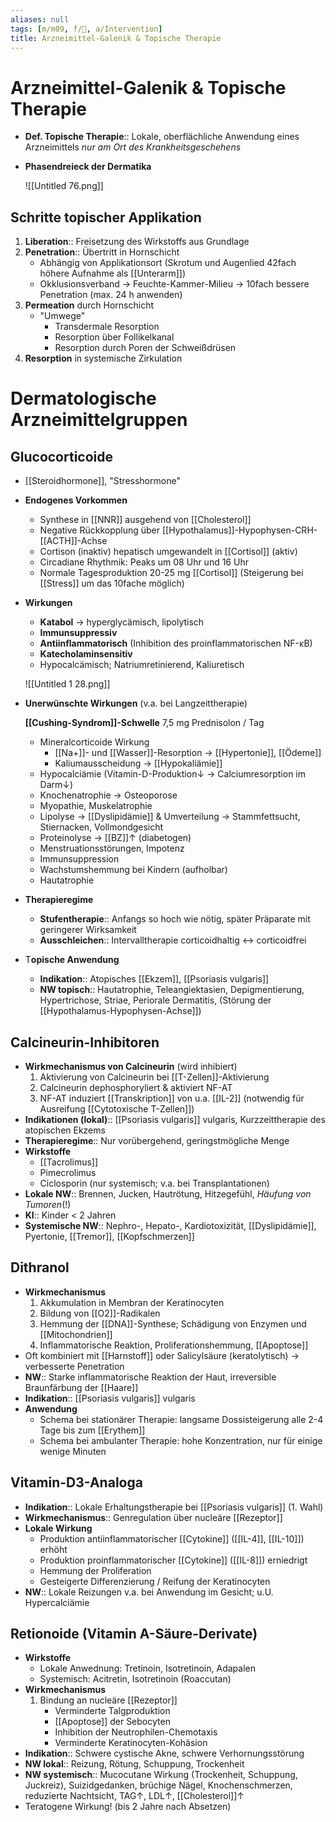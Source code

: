 ```yaml
---
aliases: null
tags: [m/m09, f/🧴, a/Intervention]
title: Arzneimittel-Galenik & Topische Therapie
---
```


# Arzneimittel-Galenik & Topische Therapie

- **Def. Topische Therapie**:: Lokale, oberflächliche Anwendung eines Arzneimittels *nur am Ort des Krankheitsgeschehens*
- **Phasendreieck der Dermatika**

    ![[Untitled 76.png]]

## Schritte topischer Applikation

1. **Liberation**:: Freisetzung des Wirkstoffs aus Grundlage
2. **Penetration**:: Übertritt in Hornschicht
    - Abhängig von Applikationsort (Skrotum und Augenlied 42fach höhere Aufnahme als [[Unterarm]])
    - Okklusionsverband → Feuchte-Kammer-Milieu → 10fach bessere Penetration (max. 24 h anwenden)
3. **Permeation** durch Hornschicht
    - "Umwege"
        - Transdermale Resorption
        - Resorption über Follikelkanal
        - Resorption durch Poren der Schweißdrüsen
4. **Resorption** in systemische Zirkulation

# Dermatologische Arzneimittelgruppen

## Glucocorticoide

- [[Steroidhormone]], "Stresshormone"
- **Endogenes Vorkommen**
    - Synthese in [[NNR]] ausgehend von [[Cholesterol]]
    - Negative Rückkopplung über [[Hypothalamus]]-Hypophysen-CRH-[[ACTH]]-Achse
    - Cortison (inaktiv) hepatisch umgewandelt in [[Cortisol]] (aktiv)
    - Circadiane Rhythmik: Peaks um 08 Uhr und 16 Uhr
    - Normale Tagesproduktion 20-25 mg [[Cortisol]] (Steigerung bei [[Stress]] um das 10fache möglich)
- **Wirkungen**
    - **Katabol** → hyperglycämisch, lipolytisch
    - **Immunsuppressiv**
    - **Antiinflammatorisch** (Inhibition des proinflammatorischen NF-κB)
    - **Katecholaminsensitiv**
    - Hypocalcämisch; Natriumretinierend, Kaliuretisch

    ![[Untitled 1 28.png]]

- **Unerwünschte Wirkungen** (v.a. bei Langzeittherapie)

    **[[Cushing-Syndrom]]-Schwelle** 7,5 mg Prednisolon / Tag

    - Mineralcorticoide Wirkung
        - [[Na+]]- und [[Wasser]]-Resorption → [[Hypertonie]], [[Ödeme]]
        - Kaliumausscheidung → [[Hypokaliämie]]
    - Hypocalciämie (Vitamin-D-Produktion↓ → Calciumresorption im Darm↓)
    - Knochenatrophie → Osteoporose
    - Myopathie, Muskelatrophie
    - Lipolyse → [[Dyslipidämie]] & Umverteilung → Stammfettsucht, Stiernacken, Vollmondgesicht
    - Proteinolyse → [[BZ]]↑ (diabetogen)
    - Menstruationsstörungen, Impotenz
    - Immunsuppression
    - Wachstumshemmung bei Kindern (aufholbar)
    - Hautatrophie
- **Therapieregime**
    - **Stufentherapie**:: Anfangs so hoch wie nötig, später Präparate mit geringerer Wirksamkeit
    - **Ausschleichen**:: Intervalltherapie corticoidhaltig ↔ corticoidfrei
- T**opische Anwendung**
    - **Indikation**:: Atopisches [[Ekzem]], [[Psoriasis vulgaris]]
    - **NW topisch**:: Hautatrophie, Teleangiektasien, Depigmentierung, Hypertrichose, Striae, Periorale Dermatitis, (Störung der [[Hypothalamus-Hypophysen-Achse]])

## Calcineurin-Inhibitoren

- **Wirkmechanismus von Calcineurin** (wird inhibiert)
    1. Aktivierung von Calcineurin bei [[T-Zellen]]-Aktivierung
    2. Calcineurin dephosphoryliert & aktiviert NF-AT
    3. NF-AT induziert [[Transkription]] von u.a. [[IL-2]] (notwendig für Ausreifung [[Cytotoxische T-Zellen]])
- **Indikationen (lokal)**:: [[Psoriasis vulgaris]] vulgaris, Kurzzeittherapie des atopischen Ekzems
- **Therapieregime**:: Nur vorübergehend, geringstmögliche Menge
- **Wirkstoffe**
    - [[Tacrolimus]]
    - Pimecrolimus
    - Ciclosporin (nur systemisch; v.a. bei Transplantationen)
- **Lokale NW**:: Brennen, Jucken, Hautrötung, Hitzegefühl, *Häufung von Tumoren*(!)
- **KI**:: Kinder < 2 Jahren
- **Systemische NW**:: Nephro-, Hepato-, Kardiotoxizität, [[Dyslipidämie]], Pyertonie, [[Tremor]], [[Kopfschmerzen]]

## Dithranol

- **Wirkmechanismus**
    1. Akkumulation in Membran der Keratinocyten
    2. Bildung von [[O2]]-Radikalen
    3. Hemmung der [[DNA]]-Synthese; Schädigung von Enzymen und [[Mitochondrien]]
    4. Inflammatorische Reaktion, Proliferationshemmung, [[Apoptose]]
- Oft kombiniert mit [[Harnstoff]] oder Salicylsäure (keratolytisch) → verbesserte Penetration
- **NW**:: Starke inflammatorische Reaktion der Haut, irreversible Braunfärbung der [[Haare]]
- **Indikation**:: [[Psoriasis vulgaris]] vulgaris
- **Anwendung**
    - Schema bei stationärer Therapie: langsame Dossisteigerung alle 2-4 Tage bis zum [[Erythem]]
    - Schema bei ambulanter Therapie: hohe Konzentration, nur für einige wenige Minuten

## Vitamin-D3-Analoga

- **Indikation**:: Lokale Erhaltungstherapie bei [[Psoriasis vulgaris]] (1. Wahl)
- **Wirkmechanismus**:: Genregulation über nucleäre [[Rezeptor]]
- **Lokale Wirkung**
    - Produktion antiinflammatorischer [[Cytokine]] ([[IL-4]], [[IL-10]]) erhöht
    - Produktion proinflammatorischer [[Cytokine]] ([[IL-8]]) erniedrigt
    - Hemmung der Proliferation
    - Gesteigerte Differenzierung / Reifung der Keratinocyten
- **NW**:: Lokale Reizungen v.a. bei Anwendung im Gesicht; u.U. Hypercalciämie

## Retionoide (Vitamin A-Säure-Derivate)

- **Wirkstoffe**
    - Lokale Anwednung: Tretinoin, Isotretinoin, Adapalen
    - Systemisch: Acitretin, Isotretinoin (Roaccutan)
- **Wirkmechanismus**
    1. Bindung an nucleäre [[Rezeptor]]
        - Verminderte Talgproduktion
        - [[Apoptose]] der Sebocyten
        - Inhibition der Neutrophilen-Chemotaxis
        - Verminderte Keratinocyten-Kohäsion
- **Indikation**:: Schwere cystische Akne, schwere Verhornungsstörung
- **NW lokal**:: Reizung, Rötung, Schuppung, Trockenheit
- **NW systemisch**:: Mucocutane Wirkung (Trockenheit, Schuppung, Juckreiz), Suizidgedanken, brüchige Nägel, Knochenschmerzen, reduzierte Nachtsicht, TAG↑, LDL↑, [[Cholesterol]]↑
- Teratogene Wirkung! (bis 2 Jahre nach Absetzen)

